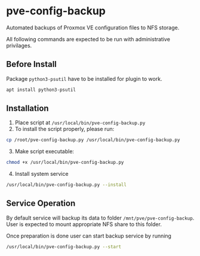 # pve-config-backup

Automated backups of Proxmox VE configuration files to NFS storage.

All following commands are expected to be run with administrative privilages.

## Before Install

Package `python3-psutil` have to be installed for plugin to work.
```bash
apt install python3-psutil
```

## Installation

1. Place script at
   `/usr/local/bin/pve-config-backup.py`
3. To install the script properly, please run:
```bash
cp /root/pve-config-backup.py /usr/local/bin/pve-config-backup.py
```
3. Make script executable:

```bash
chmod +x /usr/local/bin/pve-config-backup.py
```
4. Install system service

```bash
/usr/local/bin/pve-config-backup.py --install
```

## Service Operation

By default service will backup its data to folder `/mnt/pve/pve-config-backup`.
User is expected to mount appropriate NFS share to this folder.

Once preparation is done user can start backup service by running
```bash
/usr/local/bin/pve-config-backup.py --start
```
